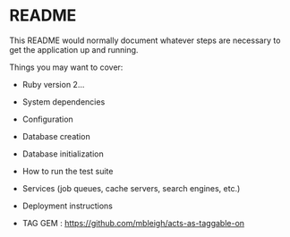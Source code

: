 # README

This README would normally document whatever steps are necessary to get the
application up and running.

Things you may want to cover:

* Ruby version 2...

* System dependencies

* Configuration

* Database creation

* Database initialization

* How to run the test suite

* Services (job queues, cache servers, search engines, etc.)

* Deployment instructions

* TAG GEM : https://github.com/mbleigh/acts-as-taggable-on 
